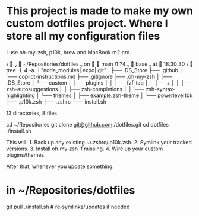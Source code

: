 # This project is made to make my own custom dotfiles project. Where I store all my configuration files 

I use oh-my-zsh,  p10k, brew and MacBook m2 pro.

    ~/Repositories/dotfiles  on   main !1 ?4   base  at  18:30:30 
❯ tree -L 4 -a -I "node_modules|.expo|.git"
.
├── .DS_Store
├── .github
│   └── copilot-instructions.md
├── .gitignore
├── .oh-my-zsh
│   ├── .DS_Store
│   └── custom
│       ├── plugins
│       │   ├── fzf-tab
│       │   ├── z
│       │   ├── zsh-autosuggestions
│       │   ├── zsh-completions
│       │   └── zsh-syntax-highlighting
│       └── themes
│           ├── example.zsh-theme
│           └── powerlevel10k
├── .p10k.zsh
├── .zshrc
└── install.sh

13 directories, 8 files



cd ~/Repositories
git clone git@github.com:<you>/dotfiles.git
cd dotfiles
./install.sh

This will:
	1.	Back up any existing ~/.zshrc/.p10k.zsh.
	2.	Symlink your tracked versions.
	3.	Install oh‑my‑zsh if missing.
	4.	Wire up your custom plugins/themes.

After that, whenever you update something:

# in ~/Repositories/dotfiles
git pull
./install.sh    # re‑symlinks/updates if needed
